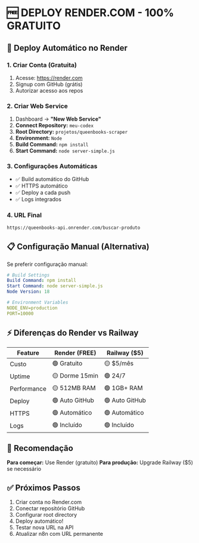 # 🆓 DEPLOY RENDER.COM - 100% GRATUITO

## 🚀 Deploy Automático no Render

### 1. Criar Conta (Gratuita)
1. Acesse: https://render.com
2. Signup com GitHub (grátis)
3. Autorizar acesso aos repos

### 2. Criar Web Service
1. Dashboard → **"New Web Service"**
2. **Connect Repository:** `meu-codex`
3. **Root Directory:** `projetos/queenbooks-scraper`
4. **Environment:** `Node`
5. **Build Command:** `npm install`
6. **Start Command:** `node server-simple.js`

### 3. Configurações Automáticas
- ✅ Build automático do GitHub
- ✅ HTTPS automático
- ✅ Deploy a cada push
- ✅ Logs integrados

### 4. URL Final
```
https://queenbooks-api.onrender.com/buscar-produto
```

## 📋 Configuração Manual (Alternativa)

Se preferir configuração manual:

```yaml
# Build Settings
Build Command: npm install
Start Command: node server-simple.js
Node Version: 18

# Environment Variables  
NODE_ENV=production
PORT=10000
```

## ⚡ Diferenças do Render vs Railway

| Feature | Render (FREE) | Railway ($5) |
|---------|---------------|--------------|
| Custo | 🟢 Gratuito | 🟡 $5/mês |
| Uptime | 🟡 Dorme 15min | 🟢 24/7 |
| Performance | 🟡 512MB RAM | 🟢 1GB+ RAM |
| Deploy | 🟢 Auto GitHub | 🟢 Auto GitHub |
| HTTPS | 🟢 Automático | 🟢 Automático |
| Logs | 🟢 Incluído | 🟢 Incluído |

## 🎯 Recomendação

**Para começar:** Use Render (gratuito)
**Para produção:** Upgrade Railway ($5) se necessário

## ✅ Próximos Passos

1. Criar conta no Render.com
2. Conectar repositório GitHub
3. Configurar root directory
4. Deploy automático!
5. Testar nova URL na API
6. Atualizar n8n com URL permanente
